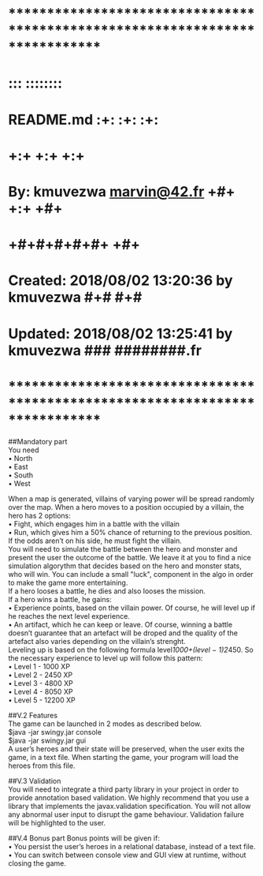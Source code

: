 # **************************************************************************** #
#                                                                              #
#                                                         :::      ::::::::    #
#    README.md                                          :+:      :+:    :+:    #
#                                                     +:+ +:+         +:+      #
#    By: kmuvezwa <marvin@42.fr>                    +#+  +:+       +#+         #
#                                                 +#+#+#+#+#+   +#+            #
#    Created: 2018/08/02 13:20:36 by kmuvezwa          #+#    #+#              #
#    Updated: 2018/08/02 13:25:41 by kmuvezwa         ###   ########.fr        #
#                                                                              #
# **************************************************************************** #


##Mandatory part  
You need  
• North  
• East  
• South  
• West  

When a map is generated, villains of varying power will be spread randomly over the
map. When a hero moves to a position occupied by a villain, the hero has 2 options:  
• Fight, which engages him in a battle with the villain  
• Run, which gives him a 50% chance of returning to the previous position. If the
odds aren’t on his side, he must fight the villain.  
You will need to simulate the battle between the hero and monster and present the
user the outcome of the battle. We leave it at you to find a nice simulation algorythm
that decides based on the hero and monster stats, who will win. You can include a small
"luck", component in the algo in order to make the game more entertaining.  
If a hero looses a battle, he dies and also looses the mission.  
If a hero wins a battle, he gains:  
• Experience points, based on the villain power. Of course, he will level up if he
reaches the next level experience.  
• An artifact, which he can keep or leave. Of course, winning a battle doesn’t guarantee
that an artefact will be droped and the quality of the artefact also varies
depending on the villain’s strenght.  
Leveling up is based on the following formula level*1000+(level − 1)2*450. So the
necessary experience to level up will follow this pattern:  
• Level 1 - 1000 XP  
• Level 2 - 2450 XP  
• Level 3 - 4800 XP  
• Level 4 - 8050 XP  
• Level 5 - 12200 XP
  
##V.2 Features  
The game can be launched in 2 modes as described below.  
$java -jar swingy.jar console  
$java -jar swingy.jar gui  
A user’s heroes and their state will be preserved, when the user exits the game, in a
text file. When starting the game, your program will load the heroes from this file.    

##V.3 Validation  
You will need to integrate a third party library in your project in order to provide annotation
based validation. We highly recommend that you use a library that implements
the javax.validation specification.
You will not allow any abnormal user input to disrupt the game behaviour. Validation
failure will be highlighted to the user.  

##V.4 Bonus part
Bonus points will be given if:  
• You persist the user’s heroes in a relational database, instead of a text file.  
• You can switch between console view and GUI view at runtime, without closing the
game.  